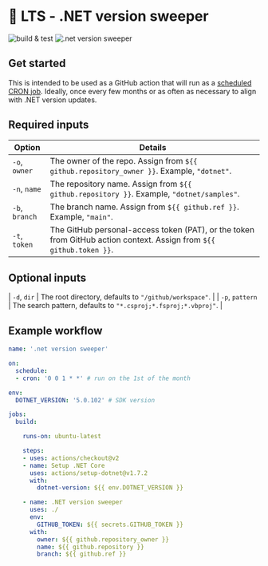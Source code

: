 ﻿# 🎯 LTS - .NET version sweeper

![build & test](https://github.com/IEvangelist/dotnet-versionsweeper/workflows/build%20&%20test/badge.svg)
![.net version sweeper](https://github.com/IEvangelist/dotnet-versionsweeper/workflows/.net%20version%20sweeper/badge.svg)

## Get started

This is intended to be used as a GitHub action that will run as a [scheduled CRON job](https://docs.github.com/en/actions/reference/workflow-syntax-for-github-actions#onschedule). Ideally, once every few months or as often as necessary to align with .NET version updates.

## Required inputs

| Option          | Details                                                                                                      |
|-----------------|--------------------------------------------------------------------------------------------------------------|
| `-o`, `owner`   | The owner of the repo. Assign from `${{ github.repository_owner }}`. Example, `"dotnet"`.                           |
| `-n`, `name`    | The repository name. Assign from `${{ github.repository }}`. Example, `"dotnet/samples"`.                           |
| `-b`, `branch`  | The branch name. Assign from `${{ github.ref }}`. Example, `"main"`.                                                |
| `-t`, `token`   | The GitHub personal-access token (PAT), or the token from GitHub action context. Assign from `${{ github.token }}`. |

## Optional inputs

| `-d`, `dir`     | The root directory, defaults to `"/github/workspace"`.          |
| `-p`, `pattern` | The search pattern, defaults to `"*.csproj;*.fsproj;*.vbproj"`. |

## Example workflow

```yml
name: '.net version sweeper'

on:
  schedule:
  - cron: '0 0 1 * *' # run on the 1st of the month

env:
  DOTNET_VERSION: '5.0.102' # SDK version

jobs:
  build:

    runs-on: ubuntu-latest

    steps:
    - uses: actions/checkout@v2
    - name: Setup .NET Core
      uses: actions/setup-dotnet@v1.7.2
      with:
        dotnet-version: ${{ env.DOTNET_VERSION }}

    - name: .NET version sweeper
      uses: ./
      env:
        GITHUB_TOKEN: ${{ secrets.GITHUB_TOKEN }}
      with:
        owner: ${{ github.repository_owner }}
        name: ${{ github.repository }}
        branch: ${{ github.ref }}
```